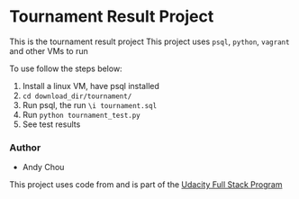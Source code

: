 # Tournament Result Project

This is the tournament result project
This project uses `psql`, `python`, `vagrant` and other VMs to run

To use follow the steps below:

1. Install a linux VM, have psql installed
2. `cd download_dir/tournament/`
3. Run psql, the run `\i tournament.sql`
4. Run `python tournament_test.py`
5. See test results


### Author
* Andy Chou

This project uses code from and is part of the [Udacity Full Stack Program](https://classroom.udacity.com/nanodegrees/nd004/syllabus)